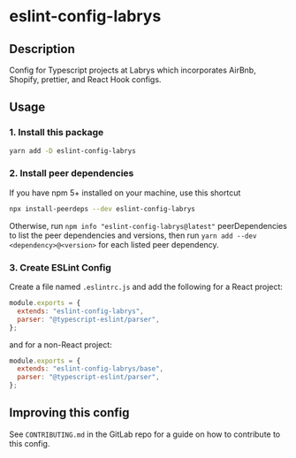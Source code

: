 # eslint-config-labrys

## Description

Config for Typescript projects at Labrys which incorporates AirBnb, Shopify, prettier, and React Hook configs.

## Usage

### 1. Install this package

```bash
yarn add -D eslint-config-labrys
```

### 2. Install peer dependencies

If you have npm 5+ installed on your machine, use this shortcut

```bash
npx install-peerdeps --dev eslint-config-labrys
```

Otherwise, run `npm info "eslint-config-labrys@latest"` peerDependencies to list the peer dependencies and versions, then run `yarn add --dev <dependency>@<version>` for each listed peer dependency.

### 3. Create ESLint Config

Create a file named `.eslintrc.js` and add the following for a React project:

```js
module.exports = {
  extends: "eslint-config-labrys",
  parser: "@typescript-eslint/parser",
};
```

and for a non-React project:

```js
module.exports = {
  extends: "eslint-config-labrys/base",
  parser: "@typescript-eslint/parser",
};
```

## Improving this config

See `CONTRIBUTING.md` in the GitLab repo for a guide on how to contribute to this config.
